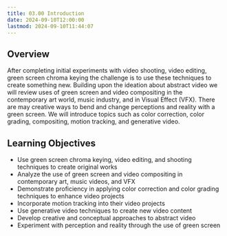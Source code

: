 ```yaml
---
title: 03.00 Introduction
date: 2024-09-10T12:00:00
lastmod: 2024-09-10T11:44:07
---
```


## Overview

After completing initial experiments with video shooting, video editing, green screen chroma keying the challenge is to use these techniques to create something new. Building upon the ideation about abstract video we will review uses of green screen and video compositing in the contemporary art world, music industry, and in Visual Effect (VFX). There are may creative ways to bend and change perceptions and reality with a green screen. We will introduce topics such as color correction, color grading, compositing, motion tracking, and generative video.

## Learning Objectives

- Use green screen chroma keying, video editing, and shooting techniques to create original works
- Analyze the use of green screen and video compositing in contemporary art, music videos, and VFX
- Demonstrate proficiency in applying color correction and color grading techniques to enhance video projects
- Incorporate motion tracking into their video projects
- Use generative video techniques to create new video content
- Develop creative and conceptual approaches to abstract video
- Experiment with perception and reality through the use of green screen
